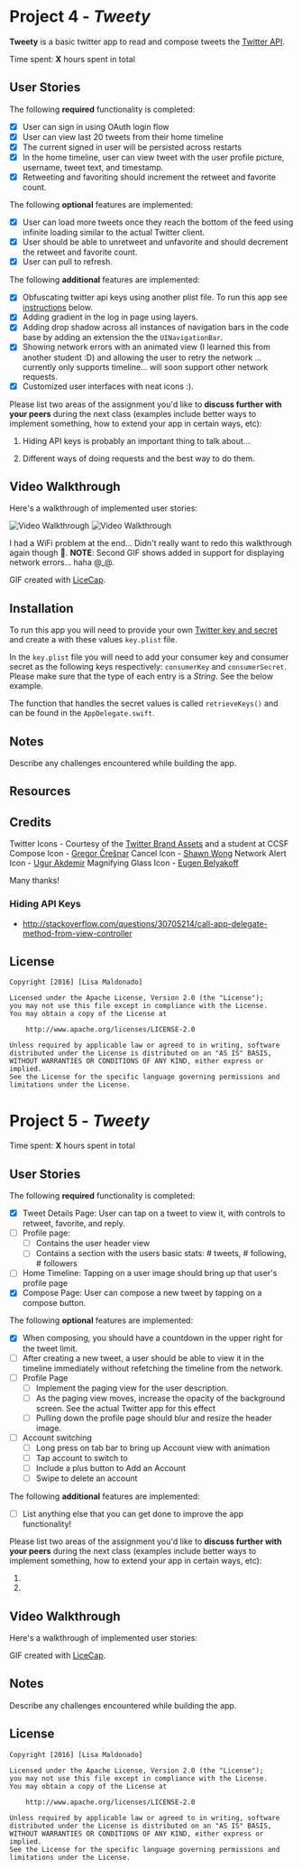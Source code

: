 # Project 4 - *Tweety*

**Tweety** is a basic twitter app to read and compose tweets the [Twitter API](https://apps.twitter.com/).

Time spent: **X** hours spent in total

## User Stories

The following **required** functionality is completed:

- [x] User can sign in using OAuth login flow
- [x] User can view last 20 tweets from their home timeline
- [x] The current signed in user will be persisted across restarts
- [x] In the home timeline, user can view tweet with the user profile picture, username, tweet text, and timestamp.
- [x] Retweeting and favoriting should increment the retweet and favorite count.

The following **optional** features are implemented:

- [x] User can load more tweets once they reach the bottom of the feed using infinite loading similar to the actual Twitter client.
- [x] User should be able to unretweet and unfavorite and should decrement the retweet and favorite count.
- [x] User can pull to refresh.

The following **additional** features are implemented:

- [x] Obfuscating twitter api keys using another plist file. To run this app see [instructions](https://github.com/venegu/tweety#installation) below.
- [x] Adding gradient in the log in page using layers.
- [x] Adding drop shadow across all instances of navigation bars in the code base by adding an extension the the `UINavigationBar`.
- [x] Showing network errors with an animated view (I learned this from another student :D) and allowing the user to retry the network ... currently only supports timeline... will soon support other network requests.
- [x] Customized user interfaces with neat icons :).

Please list two areas of the assignment you'd like to **discuss further with your peers** during the next class (examples include better ways to implement something, how to extend your app in certain ways, etc):

1. Hiding API keys is probably an important thing to talk about...

2. Different ways of doing requests and the best way to do them.

## Video Walkthrough

Here's a walkthrough of implemented user stories:


<img src='https://github.com/venegu/tweety/raw/master/tweety.gif' title='Video Walkthrough' width='' alt='Video Walkthrough' />              <img src='https://github.com/venegu/tweety/raw/master/tweety2.gif' title='Video Walkthrough' width='' alt='Video Walkthrough' />

I had a WiFi problem at the end... Didn't really want to redo this walkthrough again though :panda_face:. __NOTE__: Second GIF shows added in support for displaying network errors... haha @_@.

GIF created with [LiceCap](http://www.cockos.com/licecap/).

## Installation

To run this app you will need to provide your own [Twitter key and secret](https://apps.twitter.com) and create a with these values `key.plist` file.

In the `key.plist` file you will need to add your consumer key and consumer secret as the following keys respectively: `consumerKey` and `consumerSecret`. Please make sure that the type of each entry is a *String*. See the below example.

The function that handles the secret values is called `retrieveKeys()` and can be found in the `AppDelegate.swift`.

## Notes

Describe any challenges encountered while building the app.

## Resources

## Credits

Twitter Icons - Courtesy of the [Twitter Brand Assets](https://about.twitter.com/company/brand-assets) and a student at CCSF
Compose Icon - [Gregor Črešnar](https://thenounproject.com/search/?q=compose&i=256159)
Cancel Icon - [Shawn Wong](https://thenounproject.com/search/?q=x&i=114046)
Network Alert Icon - [Ugur Akdemir](https://thenounproject.com/search/?q=wifi&i=26774)
Magnifying Glass Icon - [Eugen Belyakoff](https://thenounproject.com/search/?q=magnifying+glass&i=38681)

Many thanks!

### Hiding API Keys
   - http://stackoverflow.com/questions/30705214/call-app-delegate-method-from-view-controller

## License

    Copyright [2016] [Lisa Maldonado]

    Licensed under the Apache License, Version 2.0 (the "License");
    you may not use this file except in compliance with the License.
    You may obtain a copy of the License at

        http://www.apache.org/licenses/LICENSE-2.0

    Unless required by applicable law or agreed to in writing, software
    distributed under the License is distributed on an "AS IS" BASIS,
    WITHOUT WARRANTIES OR CONDITIONS OF ANY KIND, either express or implied.
    See the License for the specific language governing permissions and
    limitations under the License.


# Project 5 - *Tweety*

Time spent: **X** hours spent in total

## User Stories

The following **required** functionality is completed:

- [x] Tweet Details Page: User can tap on a tweet to view it, with controls to retweet, favorite, and reply.
- [ ] Profile page:
   - [ ] Contains the user header view
   - [ ] Contains a section with the users basic stats: # tweets, # following, # followers
- [ ] Home Timeline: Tapping on a user image should bring up that user's profile page
- [x] Compose Page: User can compose a new tweet by tapping on a compose button.

The following **optional** features are implemented:

- [x] When composing, you should have a countdown in the upper right for the tweet limit.
- [ ] After creating a new tweet, a user should be able to view it in the timeline immediately without refetching the timeline from the network.
- [ ] Profile Page
   - [ ] Implement the paging view for the user description.
   - [ ] As the paging view moves, increase the opacity of the background screen. See the actual Twitter app for this effect
   - [ ] Pulling down the profile page should blur and resize the header image.
- [ ] Account switching
   - [ ] Long press on tab bar to bring up Account view with animation
   - [ ] Tap account to switch to
   - [ ] Include a plus button to Add an Account
   - [ ] Swipe to delete an account

The following **additional** features are implemented:

- [ ] List anything else that you can get done to improve the app functionality!

Please list two areas of the assignment you'd like to **discuss further with your peers** during the next class (examples include better ways to implement something, how to extend your app in certain ways, etc):

1.
2.

## Video Walkthrough

Here's a walkthrough of implemented user stories:

<!--<img src='http://i.imgur.com/link/to/your/gif/file.gif' title='Video Walkthrough' width='' alt='Video Walkthrough' />-->

GIF created with [LiceCap](http://www.cockos.com/licecap/).

## Notes

Describe any challenges encountered while building the app.

## License

    Copyright [2016] [Lisa Maldonado]

    Licensed under the Apache License, Version 2.0 (the "License");
    you may not use this file except in compliance with the License.
    You may obtain a copy of the License at

        http://www.apache.org/licenses/LICENSE-2.0

    Unless required by applicable law or agreed to in writing, software
    distributed under the License is distributed on an "AS IS" BASIS,
    WITHOUT WARRANTIES OR CONDITIONS OF ANY KIND, either express or implied.
    See the License for the specific language governing permissions and
    limitations under the License.

